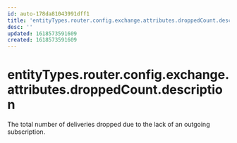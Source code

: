```yaml
---
id: auto-178da81043991dff1
title: 'entityTypes.router.config.exchange.attributes.droppedCount.description'
desc: ''
updated: 1618573591609
created: 1618573591609
---
```

# entityTypes.router.config.exchange.attributes.droppedCount.description

The total number of deliveries dropped due to the lack of an outgoing subscription.